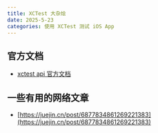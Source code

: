 ```yaml
---
title: XCTest 大杂烩
date: 2025-5-23
categories: 使用 XCTest 测试 iOS App
---
```


## 官方文档

- [xctest api 官方文档](https://developer.apple.com/documentation/xctest)

## 一些有用的网络文章

- [https://juejin.cn/post/6877834861269221383](https://juejin.cn/post/6877834861269221383)